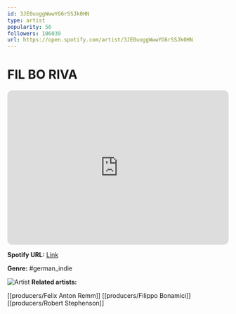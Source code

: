 ```yaml
---
id: 3JE0uoggWwwYG6rSSJk0HN
type: artist
popularity: 56
followers: 106039
url: https://open.spotify.com/artist/3JE0uoggWwwYG6rSSJk0HN
---
```

# FIL BO RIVA

<iframe style="border-radius:12px" src="https://open.spotify.com/embed/artist/3JE0uoggWwwYG6rSSJk0HN" width="100%" height="352" frameBorder="0" allowfullscreen="" allow="autoplay; clipboard-write; encrypted-media; fullscreen; picture-in-picture" loading="lazy"></iframe>

**Spotify URL:** [Link](https://open.spotify.com/artist/3JE0uoggWwwYG6rSSJk0HN)

**Genre:**  #german_indie

![Artist](https://i.scdn.co/image/ab6761610000e5eb45809008bb4376e9be13d424)
**Related artists:**

[[producers/Felix Anton Remm]]
[[producers/Filippo Bonamici]]
[[producers/Robert Stephenson]]
